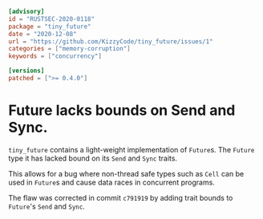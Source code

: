```toml
[advisory]
id = "RUSTSEC-2020-0118"
package = "tiny_future"
date = "2020-12-08"
url = "https://github.com/KizzyCode/tiny_future/issues/1"
categories = ["memory-corruption"]
keywords = ["concurrency"]

[versions]
patched = [">= 0.4.0"]
```

# Future<T> lacks bounds on Send and Sync.

`tiny_future` contains a light-weight implementation of `Future`s. The `Future`
type it has lacked bound on its `Send` and `Sync` traits.

This allows for a bug where non-thread safe types such as `Cell` can be used in
`Future`s and cause data races in concurrent programs.

The flaw was corrected in commit `c791919` by adding trait bounds to `Future`'s
`Send` and `Sync`.
